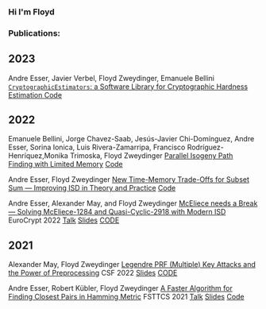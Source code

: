 ### Hi I'm Floyd

### Publications:

## 2023
Andre Esser, Javier Verbel, Floyd Zweydinger, Emanuele Bellini
[$\texttt{CryptographicEstimators}$: a Software Library for Cryptographic Hardness Estimation ](https://eprint.iacr.org/2023/589) [Code](https://github.com/Crypto-TII/CryptographicEstimators)

## 2022

Emanuele Bellini, Jorge Chavez-Saab, Jesús-Javier Chi-Domínguez, Andre Esser, Sorina Ionica, Luis Rivera-Zamarripa, Francisco Rodríguez-Henríquez,Monika Trimoska, Floyd Zweydinger
[Parallel Isogeny Path Finding with Limited Memory](https://eprint.iacr.org/2022/1464) [Code](https://github.com/TheSIPFDTeam/SIPFD)

Andre Esser, Floyd Zweydinger
[New Time-Memory Trade-Offs for Subset Sum — Improving ISD in Theory and Practice](https://eprint.iacr.org/2022/1329) [Code](https://github.com/FloydZ/decoding)

Andre Esser, Alexander May, and Floyd Zweydinger
[McEliece needs a Break — Solving McEliece-1284 and Quasi-Cyclic-2918 with Modern ISD](https://eprint.iacr.org/2021/1634) EuroCrypt 2022 [Talk](https://www.youtube.com/watch?v=nkRpkf4efuE) [Slides](https://informatik.rub.de/wp-content/uploads/2022/10/Slides.pdf) [CODE](https://github.com/FloydZ/decoding)


## 2021
Alexander May, Floyd Zweydinger
[Legendre PRF (Multiple) Key Attacks and the Power of Preprocessing](https://eprint.iacr.org/2021/645) CSF 2022 [Slides](https://informatik.rub.de/wp-content/uploads/2022/10/Slides-1.pdf) [CODE](https://github.com/FloydZ/prep-legendre)

Andre Esser, Robert Kübler, Floyd Zweydinger
[A Faster Algorithm for Finding Closest Pairs in Hamming Metric](https://arxiv.org/abs/2102.02597) FSTTCS 2021 [Talk](https://www.youtube.com/watch?v=yit-XdpXw04) [Slides](https://informatik.rub.de/wp-content/uploads/2022/10/Slides-2.pdf) [Code](https://github.com/FloydZ/NNAlgorithm)
